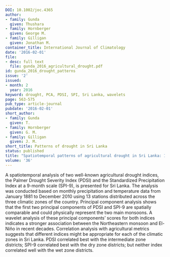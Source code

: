 ```yaml
---
DOI: 10.1002/joc.4365
author:
- family: Gunda
  given: Thushara
- family: Hornberger
  given: George M.
- family: Gilligan
  given: Jonathan M.
container_title: International Journal of Climatology
date: '2016-02-01'
file:
- desc: full text
  file: gunda_2016_agricultural_drought.pdf
id: gunda_2016_drought_patterns
issue: '2'
issued:
- month: 2
  year: 2016
keyword: drought, PCA, PDSI, SPI, Sri Lanka, wavelets
page: 563-575
pub_type: article-journal
pubdate: '2016-02-01'
short_author:
- family: Gunda
  given: T.
- family: Hornberger
  given: G. M.
- family: Gilligan
  given: J. M.
short_title: Patterns of drought in Sri Lanka
status: published
title: "Spatiotemporal patterns of agricultural drought in Sri Lanka: 1881\u20132010"
volume: '36'
---
```

A spatiotemporal analysis of two well-known agricultural drought indices, the Palmer Drought Severity Index (PDSI) and the Standardized Precipitation Index at a 9-month scale (SPI-9), is presented for Sri Lanka. The analysis was conducted based on monthly precipitation and temperature data from January 1881 to December 2010 using 13 stations distributed across the three climatic zones of the country. Principal component analysis shows that the first two principal components of PDSI and SPI-9 are spatially comparable and could physically represent the two main monsoons. A wavelet analysis of these principal components&#8217; scores for both indices indicates a stronger association between the Northeastern monsoon and El-Ni&#241;o in recent decades. Correlation analysis with agricultural metrics suggests that different indices might be appropriate for each of the climatic zones in Sri Lanka. PDSI correlated best with the intermediate zone districts; SPI-9 correlated best with the dry zone districts; but neither index correlated well with the wet zone districts.
